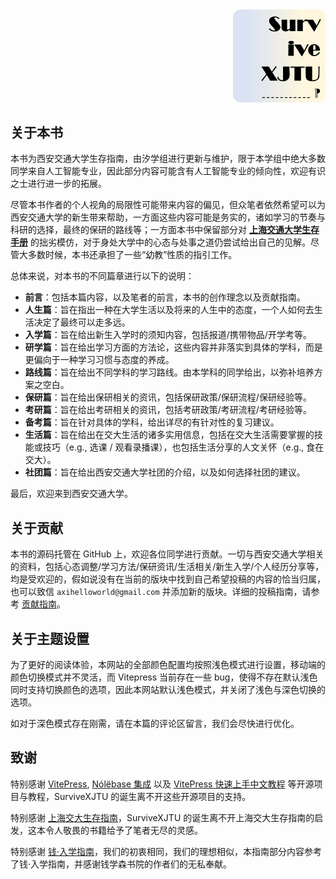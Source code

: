 <div style="display: flex; justify-content: flex-end; align-items: center;">
    <div style="margin-left: 10px;">
        <img src="../images/SurviveXJTU.png" alt="SurviveXJTU" style="zoom: 15%;">
    </div>
</div>

## 关于本书

本书为西安交通大学生存指南，由汐学组进行更新与维护，限于本学组中绝大多数同学来自人工智能专业，因此部分内容可能含有人工智能专业的倾向性，欢迎有识之士进行进一步的拓展。

尽管本书作者的个人视角的局限性可能带来内容的偏见，但众笔者依然希望可以为西安交通大学的新生带来帮助，一方面这些内容可能是务实的，诸如学习的节奏与科研的选择，最终的保研的路线等；一方面本书中保留部分对 <strong>[上海交通大学生存手册](https://survivesjtu.gitbook.io/survivesjtumanual)</strong> 的拙劣模仿，对于身处大学中的心态与处事之道仍尝试给出自己的见解。尽管大多数时候，本书还承担了一些“幼教”性质的指引工作。

总体来说，对本书的不同篇章进行以下的说明：

- **前言**：包括本篇内容，以及笔者的前言，本书的创作理念以及贡献指南。
- **人生篇**：旨在指出一种在大学生活以及将来的人生中的态度，一个人如何去生活决定了最终可以走多远。
- **入学篇**：旨在给出新生入学时的须知内容，包括报道/携带物品/开学考等。
- **研学篇**：旨在给出学习方面的方法论，这些内容并非落实到具体的学科，而是更偏向于一种学习习惯与态度的养成。
- **路线篇**：旨在给出不同学科的学习路线。由本学科的同学给出，以弥补培养方案之空白。
- **保研篇**：旨在给出保研相关的资讯，包括保研政策/保研流程/保研经验等。
- **考研篇**：旨在给出考研相关的资讯，包括考研政策/考研流程/考研经验等。
- **备考篇**：旨在针对具体的学科，给出详尽的有针对性的复习建议。
- **生活篇**：旨在给出在交大生活的诸多实用信息，包括在交大生活需要掌握的技能或技巧（e.g., 选课 / 观看录播课），也包括生活分享的人文关怀（e.g., 食在交大）。
- **社团篇**：旨在给出西安交通大学社团的介绍，以及如何选择社团的建议。

最后，欢迎来到西安交通大学。

## 关于贡献

本书的源码托管在 GitHub 上，欢迎各位同学进行贡献。一切与西安交通大学相关的资料，包括心态调整/学习方法/保研资讯/生活相关/新生入学/个人经历分享等，均是受欢迎的，假如说没有在当前的版块中找到自己希望投稿的内容的恰当归属，也可以致信 `axihelloworld@gmail.com` 并添加新的版块。详细的投稿指南，请参考 [贡献指南](贡献指南.md)。

## 关于主题设置

为了更好的阅读体验，本网站的全部颜色配置均按照浅色模式进行设置，移动端的颜色切换模式并不灵活，而 Vitepress 当前存在一些 bug，使得不存在默认浅色同时支持切换颜色的选项，因此本网站默认浅色模式，并关闭了浅色与深色切换的选项。

如对于深色模式存在刚需，请在本篇的评论区留言，我们会尽快进行优化。

## 致谢

特别感谢 [VitePress](https://vitepress.dev/zh/), [Nólëbase 集成](https://nolebase-integrations.ayaka.io/pages/zh-CN/) 以及 [VitePress 快速上手中文教程](https://vitepress.yiov.top/) 等开源项目与教程，SurviveXJTU 的诞生离不开这些开源项目的支持。

特别感谢 [上海交大生存指南](https://survivesjtu.gitbook.io/survivesjtumanual)，SurviveXJTU 的诞生离不开上海交大生存指南的启发，这本令人敬畏的书籍给予了笔者无尽的灵感。

特别感谢 [钱·入学指南](https://mp.weixin.qq.com/mp/appmsgalbum?__biz=MzUzMzUxNDk1OA==&action=getalbum&album_id=3584767703459889164#wechat_redirect)，我们的初衷相同，我们的理想相似，本指南部分内容参考了钱·入学指南，并感谢钱学森书院的作者们的无私奉献。